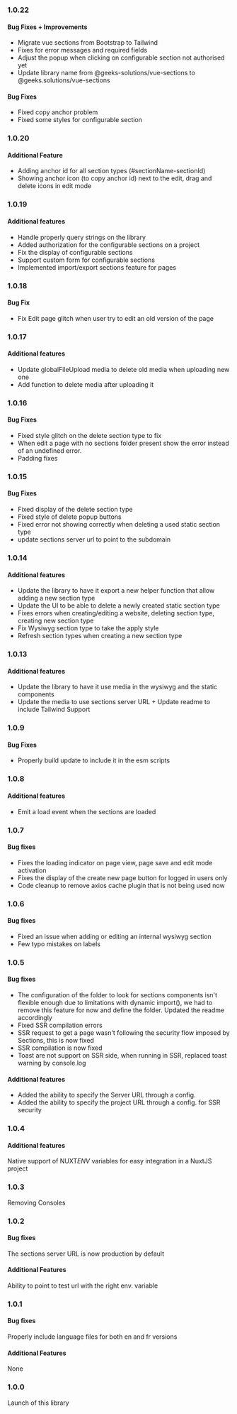 ### 1.0.22
#### Bug Fixes + Improvements

- Migrate vue sections from Bootstrap to Tailwind
- Fixes for error messages and required fields
- Adjust the popup when clicking on configurable section not authorised yet
- Update library name from @geeks-solutions/vue-sections to @geeks.solutions/vue-sections

#### Bug Fixes

- Fixed copy anchor problem
- Fixed some styles for configurable section

### 1.0.20
#### Additional Feature

- Adding anchor id for all section types (#sectionName-sectionId)
- Showing anchor icon (to copy anchor id) next to the edit, drag and delete icons in edit mode

### 1.0.19
#### Additional features

- Handle properly query strings on the library
- Added authorization for the configurable sections on a project
- Fix the display of configurable sections
- Support custom form for configurable sections
- Implemented import/export sections feature for pages

### 1.0.18
#### Bug Fix

- Fix Edit page glitch when user try to edit an old version of the page

### 1.0.17
#### Additional features

- Update globalFileUpload media to delete old media when uploading new one
- Add function to delete media after uploading it

### 1.0.16
#### Bug Fixes

- Fixed style glitch on the delete section type to fix
- When edit a page with no sections folder present show the error instead of an undefined error.
- Padding fixes

### 1.0.15
#### Bug Fixes

- Fixed display of the delete section type
- Fixed style of delete popup buttons
- Fixed error not showing correctly when deleting a used static section type
- update sections server url to point to the subdomain

### 1.0.14
#### Additional features

- Update the library to have it export a new helper function that allow adding a new section type
- Update the UI to be able to delete a newly created static section type 
- Fixes errors when creating/editing a website, deleting section type, creating new section type
- Fix Wysiwyg section type to take the apply style
- Refresh section types when creating a new section type

### 1.0.13 
#### Additional features

- Update the library to have it use media in the wysiwyg and the static components
- Update the media to use sections server URL + Update readme to include Tailwind Support 

### 1.0.9

#### Bug Fixes

- Properly build update to include it in the esm scripts

### 1.0.8

#### Additional features

- Emit a load event when the sections are loaded

### 1.0.7

#### Bug fixes

- Fixes the loading indicator on page view, page save and edit mode activation
- Fixes the display of the create new page button for logged in users only
- Code cleanup to remove axios cache plugin that is not being used now

### 1.0.6

#### Bug fixes

- Fixed an issue when adding or editing an internal wysiwyg section
- Few typo mistakes on labels

### 1.0.5

#### Bug fixes

- The configuration of the folder to look for sections components isn't flexible enough due to limitations with dynamic import(), we had to remove this feature for now and define the folder. Updated the readme accordingly
- Fixed SSR compilation errors
- SSR request to get a page wasn't following the security flow imposed by Sections, this is now fixed
- SSR compilation is now fixed
- Toast are not support on SSR side, when running in SSR, replaced toast warning by console.log

#### Additional features

- Added the ability to specify the Server URL through a config.
- Added the ability to specify the project URL through a config. for SSR security

### 1.0.4

#### Additional features

Native support of NUXT*ENV* variables for easy integration in a NuxtJS project

### 1.0.3

Removing Consoles

### 1.0.2

#### Bug fixes

The sections server URL is now production by default

#### Additional Features

Ability to point to test url with the right env. variable

### 1.0.1

#### Bug fixes

Properly include language files for both en and fr versions

#### Additional Features

None

### 1.0.0

Launch of this library
